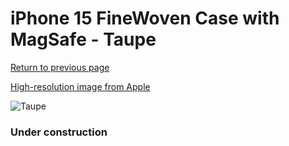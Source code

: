 # iPhone 15 FineWoven Case with MagSafe - Taupe

[Return to previous page](/iphone_15)

[High-resolution image from Apple](https://store.storeimages.cdn-apple.com/8756/as-images.apple.com/is/MT3C3?wid=4500&hei=4500&fmt=png)

<div style="width: 384px"><img src="/everyphone/MT3C3.png" alt="Taupe"></div>

### Under construction

